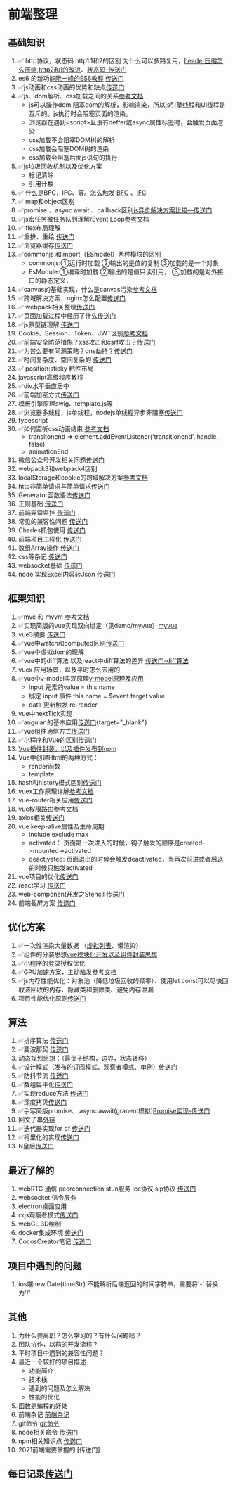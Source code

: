 # 前端整理

## 基础知识

  1. ✅ http协议，状态码 http1.1和2的区别 为什么可以多路复用，[header压缩怎么压缩](https://segmentfault.com/a/1190000017011816),[http2和1的改进](https://www.zhihu.com/question/34074946)、[状态码-传送门](./md/http状态码.md)  
  2. es6 的新功能[阮一峰的ES6教程](https://es6.ruanyifeng.com/) [传送门](./md/es6归纳.md)
  3. ✅js动画和css动画的优势和缺点[传送门](./md/js动画和css动画的优势和缺点.md)  
  4. ✅js、dom解析、css加载之间的关系[参考文档](https://juejin.im/post/6844903667733118983)
      - js可以操作dom,阻塞dom的解析，影响渲染，所以js引擎线程和UI线程是互斥的。js执行时会阻塞页面的渲染。
      - 浏览器在遇到\<script\>且没有deffer或async属性标签时，会触发页面渲染
      - css加载不会阻塞DOM树的解析
      - css加载会阻塞DOM树的渲染
      - css加载会阻塞后面js语句的执行
  5. ✅js垃圾回收机制以及优化方案
      - 标记清除
      - 引用计数  
  6. ✅ 什么是BFC，IFC、等。怎么触发  [BFC](https://zhuanlan.zhihu.com/p/25321647) 、[IFC](https://blog.csdn.net/weixin_38080573/article/details/79364754)  
  7. ✅ map和object区别  
  8. ✅promise 、async await 、callback区别[js异步解决方案比较—传送门](./md/js异步解决方案比较.md)  
  9. ✅js宏任务微任务队列理解/Event Loop[参考文档](https://zhuanlan.zhihu.com/p/33058983)  
  10. ✅ flex布局理解  
  11. ✅重排、重绘 [传送门](./md/重排_重绘.md)  
  12. ✅浏览器缓存[传送门](./md/浏览器缓存.md)  
  13. ✅commonjs 和import（ESmodel）两种模块的区别  
        - commonjs:①运行时加载 ②输出的是值的复制 ③加载的是一个对象  
        - EsModule:①编译时加载 ②输出的是值只读引用， ③加载的是对外接口的静态定义，  
  14. ✅canvas的基础实现，什么是canvas污染[参考文档](https://juejin.im/post/6844904084760166407)  
  15. ✅跨域解决方案，nginx怎么配置[传送门](./md/跨域解决方案.md)  
  16. ✅ webpack相关整理[传送门](./md/webpack.md)  
  17. ✅页面加载过程中经历了什么[传送门](./md/页面加载过程中经历了什么.md)  
  18. ✅js原型链理解  [传送门](./md/原型链理解.md)
  19. Cookie、Session、Token、JWT区别[参考文档](https://juejin.im/post/6844904034181070861#heading-2)  
  20. ✅前端安全防范措施？xss攻击和csrf攻击？[传送门](./md/前端安全防范措施.md)  
  21. ✅为甚么要有同源策略？dns劫持？[传送门](./md/同源策略.md)  
  22. ✅时间复杂度、空间复杂的 [传送门](./md/时间空间复杂度.md)  
  23. ✅ position:sticky 粘性布局  
  24. javascript高级程序教程  
  25. ✅div水平垂直居中  
  26. ✅前端加密方式[传送门](./md/前端加密方式.md)  
  27. 模板引擎原理swig、template.js等  
  28. ✅浏览器多线程，js单线程，nodejs单线程异步非阻塞[传送门](./md/浏览器多线程和js单线程.md)  
  29. typescript
  30. ✅如何监听css动画结束 [参考文档](https://blog.csdn.net/u010377383/article/details/100548769)
      + transitonend => element.addEventListener('transitionend', handle, false)
      + animationEnd
  31. 微信公众号开发相关问题[传送门](./md/微信公众号开发.md)
  32. webpack3和webpack4区别
  33. localStorage和cookie的跨域解决方案[参考文档](https://www.haorooms.com/post/kuayu_localstorage_cookie)
  34. http非简单请求与简单请求[传送门](./md/简单请求和非简单请求.md)
  35. Generator函数语法[传送门](./md/Generator函数语法.md)
  36. 正则基础 [传送门](./md/正则基础.md)
  37. 前端异常监控 [传送门](./md/前端异常监控.md)
  38. 常见的兼容性问题 [传送门](./md/常见的兼容性问题.md)
  39. Charles抓包使用 [传送门](./md/Charles抓包使用.md)
  40. 前端项目工程化 [传送门](./md/前端项目工程化.md)
  41. 数组Array操作 [传送门](./md/数组Array操作.md)
  41. css等杂记 [传送门](./md/css杂记.md)
  42. websocket基础 [传送门](./md/websocket基础.md)
  43. node 实现Excel内容转Json [传送门](./md/node实现Excel转Json.md)

## 框架知识

  1. ✅mvc 和 mvvm [参考文档](https://blog.csdn.net/weixin_43352901/article/details/108137551)
  2. ✅实现简版的vue实现双向绑定（见demo/myvue）[myvue](./demo/myvue)
  3. vue3摘要 [传送门](./md/frame/vue3摘要.md)
  4. ✅vue中watch和computed区别[传送门](./md/frame/watch和computed区别.md)
  5. ✅vue中虚拟dom的理解
  6. ✅vue中的diff算法 以及react中diff算法的差异 [传送门-diff算法](./md/frame/diff算法.md)
  7. vuex 应用场景，以及平时怎么去用的
  8. ✅vue中v-model实现原理[v-model原理及应用](https://blog.csdn.net/yun_hou/article/details/86313212)
      + input 元素的value = this.name
      + 绑定 input 事件 this.name = $event.target.value
      + data 更新触发 re-render
  9. vue中nextTick实现
  10. ✅angular 的基本应用[传送门](./md/frame/angular基础知识.md){target="_blank"}
  11. ✅vue组件通信方式[传送门](./md/frame/vue组件通信方式.md)
  12. ✅小程序和Vue的区别[传送门](./md/frame/小程序和Vue的区别.md)
  13. [Vue插件封装，以及插件发布到npm](https://blog.csdn.net/yan_yuanfeng/article/details/88312730)
  14. Vue中创建Html的两种方式：
      + render函数
      + template
  15. hash和history模式区别[传送门](./md/frame/hash和history模式区别.md)  
  16. vuex工作原理详解[参考文档](https://www.jianshu.com/p/d95a7b8afa06)
  17. vue-router相关应用[传送门](./md/frame/vue-router相关.md)
  18. vue权限路由[参考文档](https://www.cnblogs.com/jaycewu/p/9382791.html)
  19. axios相关[传送门](./md/frame/axios相关.md)
  20. vue keep-alive属性及生命周期
      + include exclude max
      + activated： 页面第一次进入的时候，钩子触发的顺序是created->mounted->activated
      + deactivated:  页面退出的时候会触发deactivated，当再次前进或者后退的时候只触发activated
  21. vue项目的优化[传送门](./md/frame/vue项目的优化.md)
  22. react学习 [传送门](./md/frame/react学习.md)
  23. web-component开发之Stencil [传送门](./md/frame/stencil笔记.md)
  24. 前端截屏方案 [传送门](./md/前端截屏方案.md)

## 优化方案

  1. ✅一次性渲染大量数据 （[虚拟列表](./md/虚拟列表.md)、懒渲染）
  2. ✅组件的分装思想[vue模块化开发以及组件封装思想](https://www.jianshu.com/p/0662d0a7b4f3?utm_campaign)
  3. ✅小程序的登录授权优化
  4. ✅GPU加速方案，主动触发[参考文档](https://blog.csdn.net/u010377383/article/details/100548769)
  5. ✅js内存性能优化：对象池（降低垃圾回收的频率）、使用let const可以尽快回收该回收的内存、隐藏类和删除类、避免内存泄漏
  6. 项目性能优化原则[传送门](./md/项目性能优化原则.md)

## 算法

  1. ✅排序算法 [传送门](./md/algorithm/排序算法.md)
  2. ✅斐波那契 [传送门](./md/algorithm/斐波那契.md)
  3. 动态规划思想：（最优子结构，边界，状态转移）
  4. ✅设计模式（发布的订阅模式、观察者模式、单例）[传送门](./md/algorithm/设计模式.md)
  5. ✅防抖节流 [传送门](./md/algorithm/节流防抖.md)
  6. ✅数组扁平化[传送门](./md/algorithm/数组扁平化.md)
  7. ✅实现reduce方法 [传送门](./md/algorithm/实现reduce方法.md)
  8. ✅深度拷贝[传送门](./md/algorithm/深度拷贝.md)
  9. ✅手写简版promise、 async await(granent模拟)[Promise实现-传送门](./md/algorithm/Promise实现.md)
  10. 回文子串[外链](https://leetcode-cn.com/problems/palindromic-substrings/)
  11. ✅迭代器实现for of [传送门](./md/algorithm/迭代器.md)
  12. ✅柯里化的实现[传送门](./md/algorithm/柯里化的实现.md)
  13. N皇后[传送门](./md/algorithm/n皇后.md)

## 最近了解的

  1. webRTC 通信 peerconnection stun服务 ice协议 sip协议 [传送门](./md/learn/webRTC的PeerConnection建立.md)
  2. websocket 信令服务
  3. electron桌面应用
  4. rxjs观察者模式[传送门](./md/rxjs观察者模式.md)
  5. webGL 3D绘制
  6. docker集成环境 [传送门](./md/docker集成环境.md)
  7. CocosCreator笔记 [传送门](./md/CocosCreator笔记.md)

## 项目中遇到的问题

  1. ios端new Date(timeStr) 不能解析后端返回的时间字符串，需要将'-' 替换为'/'  

## 其他

  1. 为什么要离职？怎么学习的？有什么问题吗？
  2. 团队协作，以前的开发流程？
  3. 平时项目中遇到的兼容性问题？
  4. 最近一个较好的项目描述
        + 功能简介
        + 技术栈
        + 遇到的问题及怎么解决
        + 性能的优化
  5. 函数是编程的好处
  6. 前端杂记 [前端杂记](./md/前端杂记.md)
  7. git命令 [git命令](./md/git命令.md)
  8. node相关命令 [传送门](./md/node相关命令.md)
  9. npm相关知识点 [传送门](./md/npm相关知识点.md)
  10. 2021前端需要掌握的 [传送门]

## 每日记录[传送门](./md/dailyRecord.md)
